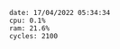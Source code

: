 

                date: 17/04/2022 05:34:34
                cpu: 0.1%
                ram: 21.6%
                cycles: 2100

                         